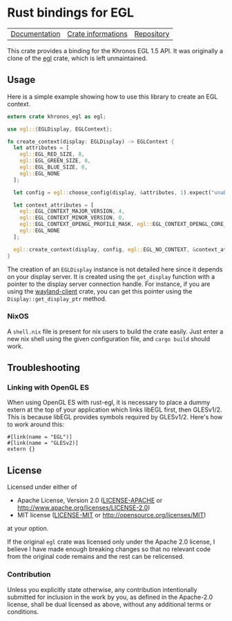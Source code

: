 # Rust bindings for EGL

<table><tr>
  <td><a href="https://docs.rs/khronos-egl">Documentation</a></td>
  <td><a href="https://crates.io/crates/khronos-egl">Crate informations</a></td>
  <td><a href="https://github.com/timothee-haudebourg/khronos-egl">Repository</a></td>
</tr></table>

This crate provides a binding for the Khronos EGL 1.5 API.
It was originally a clone of the [egl](https://crates.io/crates/egl) crate,
which is left unmaintained.

## Usage

Here is a simple example showing how to use this library to create an EGL context.

```rust
extern crate khronos_egl as egl;

use egl::{EGLDisplay, EGLContext};

fn create_context(display: EGLDisplay) -> EGLContext {
  let attributes = [
    egl::EGL_RED_SIZE, 8,
    egl::EGL_GREEN_SIZE, 8,
    egl::EGL_BLUE_SIZE, 8,
    egl::EGL_NONE
  ];

  let config = egl::choose_config(display, &attributes, 1).expect("unable to find an appropriate ELG configuration");

  let context_attributes = [
    egl::EGL_CONTEXT_MAJOR_VERSION, 4,
    egl::EGL_CONTEXT_MINOR_VERSION, 0,
    egl::EGL_CONTEXT_OPENGL_PROFILE_MASK, egl::EGL_CONTEXT_OPENGL_CORE_PROFILE_BIT,
    egl::EGL_NONE
  ];

  egl::create_context(display, config, egl::EGL_NO_CONTEXT, &context_attributes).expect("unable to create an EGL context")
}
```

The creation of an `EGLDisplay` instance is not detailed here since it depends on your display server.
It is created using the `get_display` function with a pointer to the display server connection handle.
For instance, if you are using the [wayland-client](https://crates.io/crates/wayland-client) crate,
you can get this pointer using the `Display::get_display_ptr` method.

### NixOS

A `shell.nix` file is present for nix users to build the crate easily.
Just enter a new nix shell using the given configuration file,
and `cargo build` should work.

## Troubleshooting

### Linking with OpenGL ES

When using OpenGL ES with rust-egl, it is necessary to place a dummy extern at the top of your
application which links libEGL first, then GLESv1/2. This is because libEGL provides symbols
required by GLESv1/2. Here's how to work around this:

```
#[link(name = "EGL")]
#[link(name = "GLESv2)]
extern {}
```

## License

Licensed under either of

 * Apache License, Version 2.0 ([LICENSE-APACHE](LICENSE-APACHE) or http://www.apache.org/licenses/LICENSE-2.0)
 * MIT license ([LICENSE-MIT](LICENSE-MIT) or http://opensource.org/licenses/MIT)

at your option.

If the original `egl` crate was licensed only under the Apache 2.0 license,
I believe I have made enough breaking changes so that no relevant code from the
original code remains and the rest can be relicensed.

### Contribution

Unless you explicitly state otherwise, any contribution intentionally submitted
for inclusion in the work by you, as defined in the Apache-2.0 license, shall be dual licensed as above, without any
additional terms or conditions.
